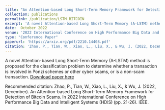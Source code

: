 ```yaml
---
title: "An Attention-based Long Short-Term Memory Framework for Detection of Bitcoin Scams"
collection: publications
permalink: /publication/LSTM_BITCOIN
excerpt: 'A novel Attention-based Long Short-Term Memory (A-LSTM) method is proposed for the classiﬁcation problem to determine whether a transaction is involved in Ponzi schemes or other cyber scams, or is a non-scam transaction.'
date:  October 2022
venue: '2022 International Conference on High Performance Big Data and Intelligent Systems (HDIS)'
type: "Conference Paper"
paperurl: 'https://arxiv.org/pdf/2210.14408.pdf'
citation: 'Zhao, P., Tian, W., Xiao, L., Liu, X., & Wu, J. (2022, December). An Attention-based Long Short-Term Memory Framework for Detection of Bitcoin Scams. In 2022 International Conference on High Performance Big Data and Intelligent Systems (HDIS) (pp. 21-26). IEEE.'
---
```

A novel Attention-based Long Short-Term Memory (A-LSTM) method is proposed for the classiﬁcation problem to determine whether a transaction is involved in Ponzi schemes or other cyber scams, or is a non-scam transaction.
[Download paper here](https://arxiv.org/pdf/2210.14408.pdf)

Recommended citation: Zhao, P., Tian, W., Xiao, L., Liu, X., & Wu, J. (2022, December). An Attention-based Long Short-Term Memory Framework for Detection of Bitcoin Scams. In 2022 International Conference on High Performance Big Data and Intelligent Systems (HDIS) (pp. 21-26). IEEE.
